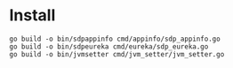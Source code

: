 # Install

```shell script
go build -o bin/sdpappinfo cmd/appinfo/sdp_appinfo.go
go build -o bin/sdpeureka cmd/eureka/sdp_eureka.go
go build -o bin/jvmsetter cmd/jvm_setter/jvm_setter.go
```